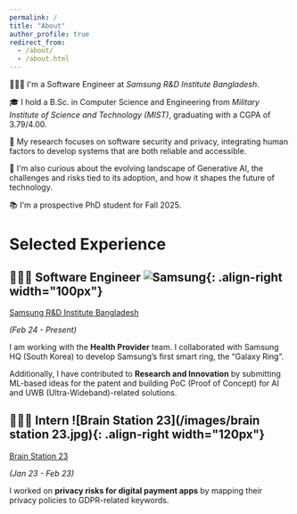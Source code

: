 ```yaml
---
permalink: /
title: "About"
author_profile: true
redirect_from: 
  - /about/
  - /about.html
---
```


👨🏻‍💻 I'm a Software Engineer at *Samsung R&D Institute Bangladesh*.


🎓 I hold a B.Sc. in Computer Science and Engineering from *Military Institute of Science and Technology (MIST)*, graduating with a CGPA of 3.79/4.00.

🔐 My research focuses on software security and privacy, integrating human factors to develop systems that are both reliable and accessible.

🤖 I'm also curious about the evolving landscape of Generative AI, the challenges and risks tied to its adoption, and how it shapes the future of technology.

📚 I'm a prospective PhD student for Fall 2025.

# Selected Experience

## 👨🏻‍🔬 Software Engineer ![Samsung](/images/samsung.png){: .align-right width="100px"}
[Samsung R&D Institute Bangladesh](https://research.samsung.com/srbd)

*(Feb 24 - Present)*

I am working with the **Health Provider** team. I collaborated with Samsung HQ (South Korea) to develop Samsung’s first smart ring, the “Galaxy Ring”.

Additionally, I have contributed to **Research and Innovation** by submitting ML-based ideas for the patent and building PoC (Proof of Concept) for AI and UWB (Ultra-Wideband)-related solutions.

## 👨🏻‍🔬 Intern ![Brain Station 23](/images/brain station 23.jpg){: .align-right width="120px"}
[Brain Station 23](https://brainstation-23.com/)

*(Jan 23 - Feb 23)*

I worked on **privacy risks for digital payment apps** by mapping their privacy policies to GDPR-related keywords.

